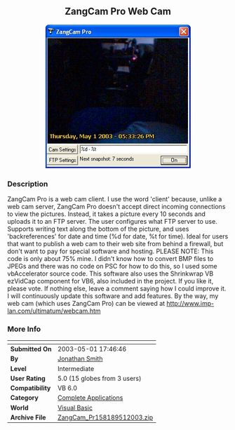 ﻿<div align="center">

## ZangCam Pro Web Cam

<img src="PIC200351182436856.jpg">
</div>

### Description

ZangCam Pro is a web cam client. I use the word 'client' because, unlike a web cam server, ZangCam Pro doesn't accept direct incoming connections to view the pictures. Instead, it takes a picture every 10 seconds and uploads it to an FTP server. The user configures what FTP server to use. Supports writing text along the bottom of the picture, and uses 'backreferences' for date and time (%d for date, %t for time). Ideal for users that want to publish a web cam to their web site from behind a firewall, but don't want to pay for special software and hosting. PLEASE NOTE: This code is only about 75% mine. I didn't know how to convert BMP files to JPEGs and there was no code on PSC for how to do this, so I used some vbAccelerator source code. This software also uses the Shrinkwrap VB ezVidCap component for VB6, also included in the project. If you like it, please vote. If nothing else, leave a comment saying how I could improve it. I will continuously update this software and add features. By the way, my web cam (which uses ZangCam Pro) can be viewed at http://www.imp-lan.com/ultimatum/webcam.htm
 
### More Info
 


<span>             |<span>
---                |---
**Submitted On**   |2003-05-01 17:46:46
**By**             |[Jonathan Smith](https://github.com/Planet-Source-Code/PSCIndex/blob/master/ByAuthor/jonathan-smith.md)
**Level**          |Intermediate
**User Rating**    |5.0 (15 globes from 3 users)
**Compatibility**  |VB 6\.0
**Category**       |[Complete Applications](https://github.com/Planet-Source-Code/PSCIndex/blob/master/ByCategory/complete-applications__1-27.md)
**World**          |[Visual Basic](https://github.com/Planet-Source-Code/PSCIndex/blob/master/ByWorld/visual-basic.md)
**Archive File**   |[ZangCam\_Pr158189512003\.zip](https://github.com/Planet-Source-Code/jonathan-smith-zangcam-pro-web-cam__1-45172/archive/master.zip)








